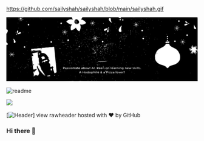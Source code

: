 
https://github.com/sailyshah/sailyshah/blob/main/sailyshah.gif

![alt text](https://github.com/sailyshah/sailyshah/blob/main/SAILY-SHAH-_4_.svg "Logo Title Text 1")

![readme](https://github.com/sailyshah/sailyshah/blob/master/readme.gif)

![](readme.gif)

[![Header](https://raw.githubusercontent.com/sailyshah/<OWNER>/<OWNER>sailyshah/readme.gif "Header")]
view rawheader hosted with ❤ by GitHub
### Hi there 👋

<!--
**sailyshah/sailyshah** is a ✨ _special_ ✨ repository because its `README.md` (this file) appears on your GitHub profile.

Here are some ideas to get you started:

- 🔭 I’m currently working on ...
- 🌱 I’m currently learning ...
- 👯 I’m looking to collaborate on ...
- 🤔 I’m looking for help with ...
- 💬 Ask me about ...
- 📫 How to reach me: ...
- 😄 Pronouns: ...
- ⚡ Fun fact: ...
-->
